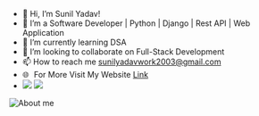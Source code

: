 - 👋 Hi, I’m Sunil Yadav!
- 👀 I’m a Software Developer | Python | Django | Rest API | Web Application
- 🌱 I’m currently learning  DSA
- 💞️ I’m looking to collaborate on Full-Stack Development
- 📫 How to reach me sunilyadavwork2003@gmail.com
- 🌐 <span style="padding-left:5px;"> For More Visit My Website  <a href="https://sunilyadav.netlify.app/" target="_blank">Link</a></span>
-  <a href="https://www.linkedin.com/in/sunilyadav97/" target="_blank"><img src="https://img.icons8.com/ios-glyphs/30/000000/linkedin-circled--v1.png"/></a>
<a href="https://www.twitter.com/sunilcode" alt="image" target="_blank"><img src="https://img.icons8.com/ios-glyphs/30/000000/twitter--v2.png"/><a>

<!---
Sunil Yadav-web/Sunil Yadav-web is a ✨ special ✨ repository because its `README.md` (this file) appears on your GitHub profile.
You can click the Preview link to take a look at your changes.
--->
<img src="https://github-readme-stats.vercel.app/api?username=sunilyadav97&&show_icons=true&title_color=ffffff&icon_color=bb2acf&text_color=daf7dc&bg_color=151515" alt="About me">

